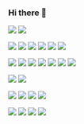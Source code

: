 ### Hi there 👋
![](https://img.shields.io/badge/OS-macOS-informational?style=flat&logo=apple&logoColor=white&color=4a90e2)
![](https://img.shields.io/badge/OS-Linux-informational?style=flat&logo=Linux&logoColor=white&color=4a90e2)

![](https://img.shields.io/badge/Code-JavaScript-informational?style=flat&logo=JavaScript&logoColor=white&color=4a90e2)
![](https://img.shields.io/badge/Code-TypeScript-informational?style=flat&logo=TypeScript&logoColor=white&color=4a90e2)
![](https://img.shields.io/badge/Code-Python-informational?style=flat&logo=python&logoColor=white&color=4a90e2)
![](https://img.shields.io/badge/Code-Golang-informational?style=flat&logo=go&logoColor=white&color=4a90e2)
![](https://img.shields.io/badge/Code-HTML-informational?style=flat&logo=HTML5&logoColor=white&color=4a90e2)
![](https://img.shields.io/badge/Code-CSS-informational?style=flat&logo=CSS3&logoColor=white&color=4a90e2)

![](https://img.shields.io/badge/Code-Express-informational?style=flat&logo=Express&logoColor=white&color=4a90e2)
![](https://img.shields.io/badge/Code-Nest.js-informational?style=flat&logo=NestJS&logoColor=white&color=4a90e2)
![](https://img.shields.io/badge/Code-React.js-informational?style=flat&logo=React&logoColor=white&color=4a90e2)
![](https://img.shields.io/badge/Code-Gatsby-informational?style=flat&logo=Gatsby&logoColor=white&color=4a90e2)
![](https://img.shields.io/badge/Code-JWT-informational?style=flat&logo=JSONWebTokens&logoColor=white&color=4a90e2)
![](https://img.shields.io/badge/Code-Jest-informational?style=flat&logo=Jest&logoColor=white&color=4a90e2)
![](https://img.shields.io/badge/Code-Socket.io-informational?style=flat&logo=Socket.io&logoColor=white&color=4a90e2)

![](https://img.shields.io/badge/DB-MongoDB-informational?style=flat&logo=MongoDB&logoColor=white&color=4a90e2)
![](https://img.shields.io/badge/DB-MySQL-informational?style=flat&logo=MySQL&logoColor=white&color=4a90e2)


![](https://img.shields.io/badge/Cloud-Firebase-informational?style=flat&logo=firebase&logoColor=white&color=4a90e2)
![](https://img.shields.io/badge/Cloud-Google%20Cloud-informational?style=flat&logo=GoogleCloud&logoColor=white&color=4a90e2)
![](https://img.shields.io/badge/Cloud-Amazon%20AWS-informational?style=flat&logo=Amazon%20AWS&logoColor=white&color=4a90e2)
![](https://img.shields.io/badge/Cloud-DigitalOcean-informational?style=flat&logo=DigitalOcean&logoColor=white&color=4a90e2)

![](https://img.shields.io/badge/Tools-Docker-informational?style=flat&logo=docker&logoColor=white&color=4a90e2)
![](https://img.shields.io/badge/Tools-Git-informational?style=flat&logo=GitHub&logoColor=white&color=4a90e2)
![](https://img.shields.io/badge/Tools-RabbitMQ-informational?style=flat&logo=RabbitMQ&logoColor=white&color=4a90e2)
![](https://img.shields.io/badge/Tools-Postman-informational?style=flat&logo=Postman&logoColor=white&color=4a90e2)

<!-- ![Top Langs](https://github-readme-stats.vercel.app/api/top-langs/?username=ulisestob&layout=compact) -->
